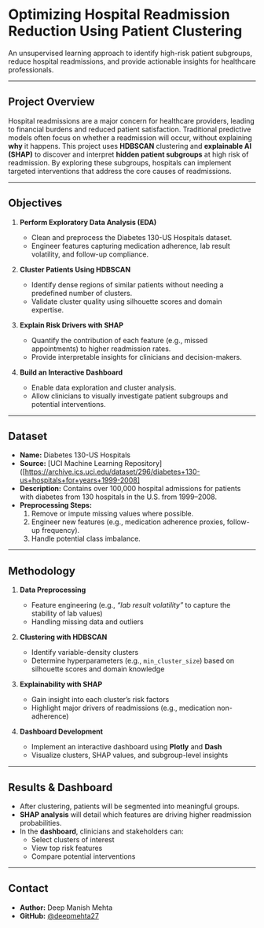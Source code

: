 # Optimizing Hospital Readmission Reduction Using Patient Clustering

An unsupervised learning approach to identify high-risk patient subgroups, reduce hospital readmissions, and provide actionable insights for healthcare professionals.

---

## Project Overview
Hospital readmissions are a major concern for healthcare providers, leading to financial burdens and reduced patient satisfaction. Traditional predictive models often focus on whether a readmission will occur, without explaining **why** it happens. This project uses **HDBSCAN** clustering and **explainable AI (SHAP)** to discover and interpret **hidden patient subgroups** at high risk of readmission. By exploring these subgroups, hospitals can implement targeted interventions that address the core causes of readmissions.

---

## Objectives
1. **Perform Exploratory Data Analysis (EDA)**  
   - Clean and preprocess the Diabetes 130-US Hospitals dataset.  
   - Engineer features capturing medication adherence, lab result volatility, and follow-up compliance.

2. **Cluster Patients Using HDBSCAN**  
   - Identify dense regions of similar patients without needing a predefined number of clusters.  
   - Validate cluster quality using silhouette scores and domain expertise.

3. **Explain Risk Drivers with SHAP**  
   - Quantify the contribution of each feature (e.g., missed appointments) to higher readmission rates.  
   - Provide interpretable insights for clinicians and decision-makers.

4. **Build an Interactive Dashboard**  
   - Enable data exploration and cluster analysis.  
   - Allow clinicians to visually investigate patient subgroups and potential interventions.

---

## Dataset
- **Name:** Diabetes 130-US Hospitals  
- **Source:** [UCI Machine Learning Repository]([https://archive.ics.uci.edu/dataset/296/diabetes+130-us+hospitals+for+years+1999-2008]  
- **Description:** Contains over 100,000 hospital admissions for patients with diabetes from 130 hospitals in the U.S. from 1999–2008.  
- **Preprocessing Steps:**  
  1. Remove or impute missing values where possible.  
  2. Engineer new features (e.g., medication adherence proxies, follow-up frequency).  
  3. Handle potential class imbalance.  

---

## Methodology
1. **Data Preprocessing**  
   - Feature engineering (e.g., _“lab result volatility”_ to capture the stability of lab values)  
   - Handling missing data and outliers  

2. **Clustering with HDBSCAN**  
   - Identify variable-density clusters  
   - Determine hyperparameters (e.g., `min_cluster_size`) based on silhouette scores and domain knowledge  

3. **Explainability with SHAP**  
   - Gain insight into each cluster’s risk factors  
   - Highlight major drivers of readmissions (e.g., medication non-adherence)  

4. **Dashboard Development**  
   - Implement an interactive dashboard using **Plotly** and **Dash**  
   - Visualize clusters, SHAP values, and subgroup-level insights  

---

## Results & Dashboard
- After clustering, patients will be segmented into meaningful groups.  
- **SHAP analysis** will detail which features are driving higher readmission probabilities.  
- In the **dashboard**, clinicians and stakeholders can:  
  - Select clusters of interest  
  - View top risk features  
  - Compare potential interventions  
---

## Contact
- **Author:** Deep Manish Mehta  
- **GitHub:** [@deepmehta27](https://github.com/deepmehta27)  
